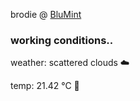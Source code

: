 brodie @ [BluMint](https://www.linkedin.com/company/blumint-io/)

<!--weather_start-->
### working conditions..

weather: scattered clouds ☁️

temp: 21.42 °C 🥶

<!--weather_end-->
